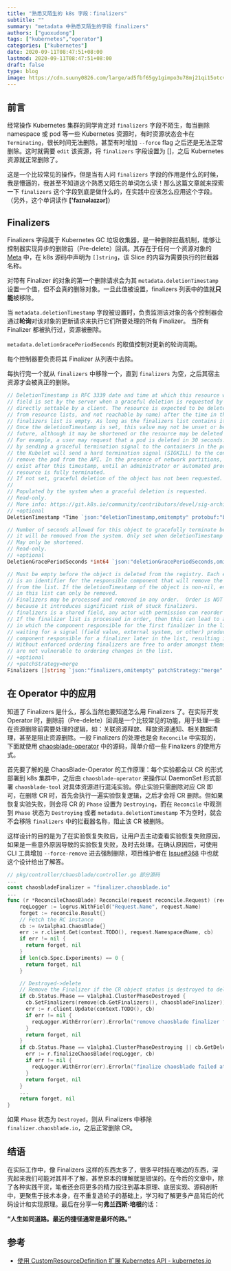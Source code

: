 ```yaml
---
title: "熟悉又陌生的 k8s 字段：finalizers"
subtitle: ""
summary: "metadata 中熟悉又陌生的字段 finalizers"
authors: ["guoxudong"]
tags: ["kubernetes","operator"]
categories: ["kubernetes"]
date: 2020-09-11T08:47:51+08:00
lastmod: 2020-09-11T08:47:51+08:00
draft: false
type: blog
image: https://cdn.suuny0826.com/large/ad5fbf65gy1gimpo3u78mj21qi15otcv.jpg
---
```

## 前言

经常操作 Kubernetes 集群的同学肯定对 `finalizers` 字段不陌生，每当删除 namespace 或 pod 等一些 Kubernetes 资源时，有时资源状态会卡在 `Terminating`，很长时间无法删除，甚至有时增加 `--force` flag 之后还是无法正常删除。这时就需要 `edit` 该资源，将 `finalizers` 字段设置为 []，之后 Kubernetes 资源就正常删除了。

这是一个比较常见的操作，但是当有人问 `finalizers` 字段的作用是什么的时候，我是懵逼的，我甚至不知道这个熟悉又陌生的单词怎么读！那么这篇文章就来探索一下 `finalizers` 这个字段到底是做什么的，在实践中应该怎么应用这个字段。（另外，这个单词读作 **['faɪnəlaɪzər]**）

## Finalizers

Finalizers 字段属于 Kubernetes GC 垃圾收集器，是一种删除拦截机制，能够让控制器实现异步的删除前（Pre-delete）回调。其存在于任何一个资源对象的 [Meta](hhttps://github.com/kubernetes/apimachinery/blob/f8159af4957e1f55a9ba27d0ce48ad7a5fa41d02/pkg/apis/meta/v1/types.go) 中，在 k8s 源码中声明为 `[]string`，该 Slice 的内容为需要执行的拦截器名称。

对带有 Finalizer 的对象的第一个删除请求会为其 `metadata.deletionTimestamp` 设置一个值，但不会真的删除对象。一旦此值被设置，finalizers 列表中的值就**只能**被移除。

当 `metadata.deletionTimestamp` 字段被设置时，负责监测该对象的各个控制器会通过**轮询**对该对象的更新请求来执行它们所要处理的所有 Finalizer。 当所有 Finalizer 都被执行过，资源被删除。

`metadata.deletionGracePeriodSeconds` 的取值控制对更新的轮询周期。

每个控制器要负责将其 Finalizer 从列表中去除。

每执行完一个就从 `finalizers` 中移除一个，直到 `finalizers` 为空，之后其宿主资源才会被真正的删除。

```go
// DeletionTimestamp is RFC 3339 date and time at which this resource will be deleted. This
// field is set by the server when a graceful deletion is requested by the user, and is not
// directly settable by a client. The resource is expected to be deleted (no longer visible
// from resource lists, and not reachable by name) after the time in this field, once the
// finalizers list is empty. As long as the finalizers list contains items, deletion is blocked.
// Once the deletionTimestamp is set, this value may not be unset or be set further into the
// future, although it may be shortened or the resource may be deleted prior to this time.
// For example, a user may request that a pod is deleted in 30 seconds. The Kubelet will react
// by sending a graceful termination signal to the containers in the pod. After that 30 seconds,
// the Kubelet will send a hard termination signal (SIGKILL) to the container and after cleanup,
// remove the pod from the API. In the presence of network partitions, this object may still
// exist after this timestamp, until an administrator or automated process can determine the
// resource is fully terminated.
// If not set, graceful deletion of the object has not been requested.
//
// Populated by the system when a graceful deletion is requested.
// Read-only.
// More info: https://git.k8s.io/community/contributors/devel/sig-architecture/api-conventions.md#metadata
// +optional
DeletionTimestamp *Time `json:"deletionTimestamp,omitempty" protobuf:"bytes,9,opt,name=deletionTimestamp"`

// Number of seconds allowed for this object to gracefully terminate before
// it will be removed from the system. Only set when deletionTimestamp is also set.
// May only be shortened.
// Read-only.
// +optional
DeletionGracePeriodSeconds *int64 `json:"deletionGracePeriodSeconds,omitempty" protobuf:"varint,10,opt,name=deletionGracePeriodSeconds"`

// Must be empty before the object is deleted from the registry. Each entry
// is an identifier for the responsible component that will remove the entry
// from the list. If the deletionTimestamp of the object is non-nil, entries
// in this list can only be removed.
// Finalizers may be processed and removed in any order.  Order is NOT enforced
// because it introduces significant risk of stuck finalizers.
// finalizers is a shared field, any actor with permission can reorder it.
// If the finalizer list is processed in order, then this can lead to a situation
// in which the component responsible for the first finalizer in the list is
// waiting for a signal (field value, external system, or other) produced by a
// component responsible for a finalizer later in the list, resulting in a deadlock.
// Without enforced ordering finalizers are free to order amongst themselves and
// are not vulnerable to ordering changes in the list.
// +optional
// +patchStrategy=merge
Finalizers []string `json:"finalizers,omitempty" patchStrategy:"merge" protobuf:"bytes,14,rep,name=finalizers"`
```

## 在 Operator 中的应用

知道了 Finalizers 是什么，那么当然也要知道怎么用 Finalizers 了。在实际开发 Operator 时，删除前（Pre-delete）回调是一个比较常见的功能，用于处理一些在资源删除前需要处理的逻辑，如：关联资源释放、释放资源通知、相关数据清理，甚至是阻止资源删除。一般 Finalizers 的处理也是会 `Reconcile` 中实现的，下面就使用 [chaosblade-operator](https://github.com/chaosblade-io/chaosblade-operator) 中的源码，简单介绍一些 Finalizers 的使用方式。

首先要了解的是 ChaosBlade-Operator 的工作原理：每个实验都会以 CR 的形式部署到 k8s 集群中，之后由 `chaosblade-operator` 来操作以 DaemonSet 形式部署 `chaosblade-tool` 对具体资源进行混沌实验。停止实验只需删除对应 CR 即可，在删除 CR 时，首先会执行一遍实验恢复逻辑，之后才会将 CR 删除。但如果恢复实验失败，则会将 CR 的 `Phase` 设置为 `Destroying`，而在 `Reconcile` 中观测到 `Phase` 状态为 `Destroying` 或者 `metadata.deletionTimestamp` 不为空时，就会不会移除 `finalizers` 中的拦截器名称，阻止该 CR 被删除。

这样设计的目的是为了在实验恢复失败后，让用户去主动查看实验恢复失败原因，如果是一些意外原因导致的实验恢复失败，及时去处理。在确认原因后，可使用 CLI 工具增加 `--force-remove` 进去强制删除，项目维护者在 [Issue#368](https://github.com/chaosblade-io/chaosblade/issues/368) 中也就这个设计给出了解答。

```go
// pkg/controller/chaosblade/controller.go 部分源码
...
const chaosbladeFinalizer = "finalizer.chaosblade.io"
...
func (r *ReconcileChaosBlade) Reconcile(request reconcile.Request) (reconcile.Result, error) {
    reqLogger := logrus.WithField("Request.Name", request.Name)
    forget := reconcile.Result{}
    // Fetch the RC instance
    cb := &v1alpha1.ChaosBlade{}
    err := r.client.Get(context.TODO(), request.NamespacedName, cb)
    if err != nil {
      return forget, nil
    }
    if len(cb.Spec.Experiments) == 0 {
      return forget, nil
    }

    // Destroyed->delete
    // Remove the Finalizer if the CR object status is destroyed to delete it
    if cb.Status.Phase == v1alpha1.ClusterPhaseDestroyed {
      cb.SetFinalizers(remove(cb.GetFinalizers(), chaosbladeFinalizer))
      err := r.client.Update(context.TODO(), cb)
      if err != nil {
        reqLogger.WithError(err).Errorln("remove chaosblade finalizer failed at destroyed phase")
      }
      return forget, nil
    }
    if cb.Status.Phase == v1alpha1.ClusterPhaseDestroying || cb.GetDeletionTimestamp() != nil {
      err := r.finalizeChaosBlade(reqLogger, cb)
      if err != nil {
        reqLogger.WithError(err).Errorln("finalize chaosblade failed at destroying phase")
      }
      return forget, nil
    }
    ...
    return forget, nil
}
```

如果 `Phase` 状态为 `Destroyed`，则从 Finalizers 中移除 `finalizer.chaosblade.io`，之后正常删除 CR。

## 结语

在实际工作中，像 Finalizers 这样的东西太多了，很多平时挂在嘴边的东西，深究起来我们可能对其并不了解，甚至原本的理解就是错误的。在今后的文章中，除了各种实践干货，笔者还会将更多的精力投注到基本原理、底层实现、源码剖析中，更聚焦于技术本身，在不重复造轮子的基础上，学习和了解更多产品背后的代码设计和实现原理。最后在分享一句**弗兰西斯·培根**的话：

**“人生如同道路。最近的捷径通常是最坏的路。”**

## 参考

- [使用 CustomResourceDefinition 扩展 Kubernetes API - kubernetes.io](https://kubernetes.io/zh/docs/tasks/extend-kubernetes/custom-resources/custom-resource-definitions/#finalizers)
